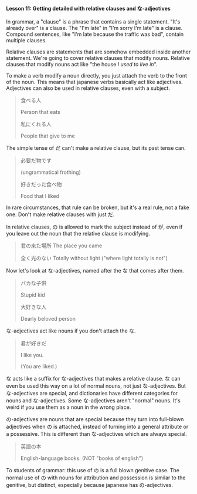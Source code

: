 #### Lesson 11: Getting detailed with relative clauses and な-adjectives

<div class="warning">
In grammar, a "clause" is a phrase that contains a single statement. "It's already over" is a clause. The "I'm late" in "I'm sorry I'm late" is a clause. Compound sentences, like "I'm late because the traffic was bad", contain multiple clauses.
</div>

Relative clauses are statements that are somehow embedded inside another statement. We're going to cover relative clauses that modify nouns. Relative clauses that modify nouns act like "the house _I used to live in_".

To make a verb modify a noun directly, you just attach the verb to the front of the noun. This means that japanese verbs basically act like adjectives. Adjectives can also be used in relative clauses, even with a subject.

> 食べる人
>
> Person that eats
>
> 私にくれる人
>
> People that give to me

The simple tense of だ can't make a relative clause, but its past tense can.

> 必要だ物です
>
> (ungrammatical frothing)
>
> 好きだった食べ物
>
> Food that I liked

In rare circumstances, that rule can be broken, but it's a real rule, not a fake one. Don't make relative clauses with just だ.

In relative clauses, の is allowed to mark the subject instead of が, even if you leave out the noun that the relative clause is modifying.

> 君の来た場所 The place you came
>
> 全く光のない Totally without light ("where light totally is not")

Now let's look at な-adjectives, named after the な that comes after them.

> バカな子供
>
> Stupid kid
>
> 大好きな人
>
> Dearly beloved person

な-adjectives act like nouns if you don't attach the な.

> 君が好きだ
>
> I like you.
>
> (You are liked.)

な acts like a suffix for な-adjectives that makes a relative clause. な can even be used this way on a lot of normal nouns, not just な-adjectives. But な-adjectives are special, and dictionaries have different categories for nouns and な-adjectives. Some な-adjectives aren't "normal" nouns. It's weird if you use them as a noun in the wrong place.

の-adjectives are nouns that are special because they turn into full-blown adjectives when の is attached, instead of turning into a general attribute or a possessive. This is different than な-adjectives which are always special.

> 英語の本
>
> English-language books. (NOT "books of english")

<div class="warning">
To students of grammar: this use of の is a full blown genitive case. The normal use of の with nouns for attribution and possession is similar to the genitive, but distinct, especially because japanese has の-adjectives.
</div>
